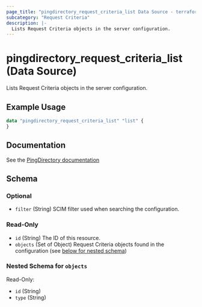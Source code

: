 ```yaml
---
page_title: "pingdirectory_request_criteria_list Data Source - terraform-provider-pingdirectory"
subcategory: "Request Criteria"
description: |-
  Lists Request Criteria objects in the server configuration.
---
```


# pingdirectory_request_criteria_list (Data Source)

Lists Request Criteria objects in the server configuration.

## Example Usage

```terraform
data "pingdirectory_request_criteria_list" "list" {
}
```

## Documentation
See the [PingDirectory documentation](https://docs.pingidentity.com/r/en-us/pingdirectory-93/pd_sec_request_criteria)

<!-- schema generated by tfplugindocs -->
## Schema

### Optional

- `filter` (String) SCIM filter used when searching the configuration.

### Read-Only

- `id` (String) The ID of this resource.
- `objects` (Set of Object) Request Criteria objects found in the configuration (see [below for nested schema](#nestedatt--objects))

<a id="nestedatt--objects"></a>
### Nested Schema for `objects`

Read-Only:

- `id` (String)
- `type` (String)

